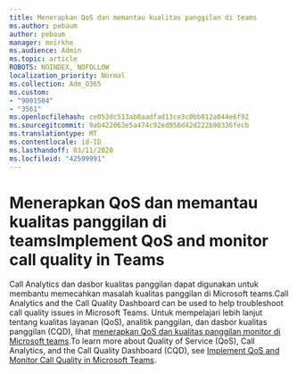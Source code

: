 ```yaml
---
title: Menerapkan QoS dan memantau kualitas panggilan di teams
ms.author: pebaum
author: pebaum
manager: mnirkhe
ms.audience: Admin
ms.topic: article
ROBOTS: NOINDEX, NOFOLLOW
localization_priority: Normal
ms.collection: Adm_O365
ms.custom:
- "9001504"
- "3561"
ms.openlocfilehash: ce053dc513ab8aadfad13ce3c0bb812a844e6f92
ms.sourcegitcommit: 9ab422063e5a474c92ed956d42d222b90336fecb
ms.translationtype: MT
ms.contentlocale: id-ID
ms.lasthandoff: 03/11/2020
ms.locfileid: "42599991"
---
```

# <a name="implement-qos-and-monitor-call-quality-in-teams"></a><span data-ttu-id="a3572-102">Menerapkan QoS dan memantau kualitas panggilan di teams</span><span class="sxs-lookup"><span data-stu-id="a3572-102">Implement QoS and monitor call quality in Teams</span></span>

<span data-ttu-id="a3572-103">Call Analytics dan dasbor kualitas panggilan dapat digunakan untuk membantu memecahkan masalah kualitas panggilan di Microsoft teams.</span><span class="sxs-lookup"><span data-stu-id="a3572-103">Call Analytics and the Call Quality Dashboard can be used to help troubleshoot call quality issues in Microsoft Teams.</span></span> <span data-ttu-id="a3572-104">Untuk mempelajari lebih lanjut tentang kualitas layanan (QoS), analitik panggilan, dan dasbor kualitas panggilan (CQD), lihat [menerapkan QoS dan kualitas panggilan monitor di Microsoft teams](https://docs.microsoft.com/microsoftteams/monitor-call-quality-qos).</span><span class="sxs-lookup"><span data-stu-id="a3572-104">To learn more about Quality of Service (QoS), Call Analytics, and the Call Quality Dashboard (CQD), see [Implement QoS and Monitor Call Quality in Microsoft Teams](https://docs.microsoft.com/microsoftteams/monitor-call-quality-qos).</span></span> 
